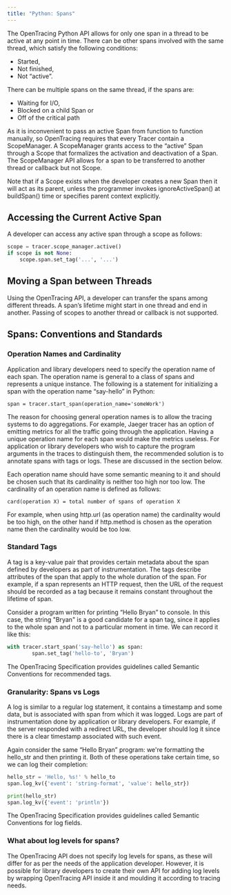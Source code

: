 ```yaml
---
title: "Python: Spans"
---
```


The OpenTracing Python API allows for only one span in a thread to be active at any point in time. There can be other spans involved with the same thread, which satisfy the following conditions:

- Started,
- Not finished,
- Not “active”.

There can be multiple spans on the same thread, if the spans are:

- Waiting for I/O,
- Blocked on a child Span or
- Off of the critical path

As it is inconvenient to pass an active Span from function to function manually, so OpenTracing requires that every Tracer contain a ScopeManager. A ScopeManager grants access to the “active” Span through a Scope that formalizes the activation and deactivation of a Span. The ScopeManager API allows for a span to be transferred to another thread or callback but not Scope.

Note that if a Scope exists when the developer creates a new Span then it will act as its parent, unless the programmer invokes ignoreActiveSpan() at buildSpan() time or specifies parent context explicitly.

## Accessing the Current Active Span
A developer can access any active span through a scope as follows:

```python
scope = tracer.scope_manager.active()
if scope is not None:
    scope.span.set_tag('...', '...')
```

## Moving a Span between Threads
Using the OpenTracing API, a developer can transfer the spans among different threads. A span’s lifetime might start in one thread and end in another. Passing of scopes to another thread or callback is not supported.

## Spans: Conventions and Standards

### Operation Names and Cardinality
Application and library developers need to specify the operation name of each span.
The operation name is general to a class of spans and represents a unique instance. The following is a statement for initializing a span with the operation name “say-hello” in Python:

`span = tracer.start_span(operation_name='someWork')`

The reason for choosing general operation names is to allow the tracing systems to do aggregations. For example, Jaeger tracer has an option of emitting metrics for all the traffic going through the application. Having a unique operation name for each span would make the metrics useless. For application or library developers who wish to capture the program arguments in the traces to distinguish them, the recommended solution is to annotate spans with tags or logs. These are discussed in the section below.

Each operation name should have some semantic meaning to it and should be chosen such that its cardinality is neither too high nor too low. The cardinality of an operation name is defined as follows:

`card(operation X) = total number of spans of operation X`

For example, when using http.url (as operation name) the cardinality would be too high, on the other hand if http.method is chosen as the operation name then the cardinality would be too low.


### Standard Tags
A tag is a key-value pair that provides certain metadata about the span defined by developers as part of instrumentation.  The tags describe attributes of the span that apply to the whole duration of the span. For example, if a span represents an HTTP request, then the URL of the request should be recorded as a tag because it remains constant throughout the lifetime of span.

Consider a program written for printing “Hello Bryan” to console. In this case, the string "Bryan" is a good candidate for a span tag, since it applies to the whole span and not to a particular moment in time. We can record it like this:

```python
with tracer.start_span('say-hello') as span:
        span.set_tag('hello-to', 'Bryan')
```

The OpenTracing Specification provides guidelines called Semantic Conventions for recommended tags.

### Granularity: Spans vs Logs
A log is similar to a regular log statement, it contains a timestamp and some data, but is associated with span from which it was logged. Logs are part of instrumentation done by application or library developers. For example, if the server responded with a redirect URL, the developer should log it since there is a clear timestamp associated with such event.

Again consider the same “Hello Bryan” program: we're formatting the hello_str and then printing it. Both of these operations take certain time, so we can log their completion:

```python
hello_str = 'Hello, %s!' % hello_to
span.log_kv({'event': 'string-format', 'value': hello_str})

print(hello_str)
span.log_kv({'event': 'println'})
```

The OpenTracing Specification provides guidelines called Semantic Conventions for log fields.

### What about log levels for spans?
The OpenTracing API does not specify log levels for spans, as these will differ for as per the needs of the application developer. However, it is possible for library developers to create their own API for adding log levels by wrapping OpenTracing API inside it and moulding it according to tracing needs.
